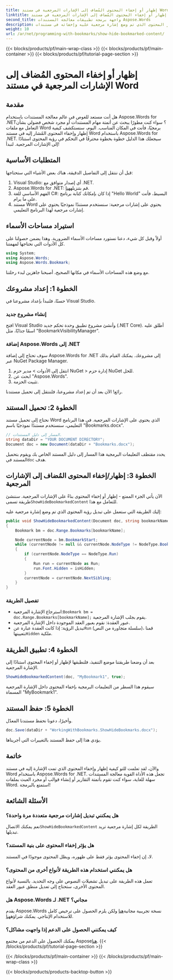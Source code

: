 ```yaml
---
title: إظهار أو إخفاء المحتوى المُضاف إلى الإشارات المرجعية في مستند Word
linktitle: إظهار أو إخفاء المحتوى المُضاف إلى الإشارات المرجعية في مستند Word
second_title: واجهة برمجة تطبيقات معالجة المستندات Aspose.Words
description: تعرف على كيفية إظهار المحتوى الذي تم وضع إشارة مرجعية عليه وإخفائه في مستندات Word باستخدام Aspose.Words for .NET من خلال هذا الدليل المفصل خطوة بخطوة.
weight: 10
url: /ar/net/programming-with-bookmarks/show-hide-bookmarked-content/
---
```


{{< blocks/products/pf/main-wrap-class >}}
{{< blocks/products/pf/main-container >}}
{{< blocks/products/pf/tutorial-page-section >}}

# إظهار أو إخفاء المحتوى المُضاف إلى الإشارات المرجعية في مستند Word

## مقدمة

هل أنت مستعد للغوص في عالم معالجة المستندات باستخدام Aspose.Words for .NET؟ سواء كنت مطورًا يبحث عن أتمتة مهام المستندات أو مجرد شخص فضولي بشأن التعامل مع ملفات Word برمجيًا، فأنت في المكان المناسب. اليوم، سنستكشف كيفية إظهار وإخفاء المحتوى المُشار إليه في مستند Word باستخدام Aspose.Words for .NET. سيجعلك هذا الدليل خطوة بخطوة محترفًا في التحكم في رؤية المحتوى استنادًا إلى الإشارات المرجعية. لنبدأ!

## المتطلبات الأساسية

قبل أن ننتقل إلى التفاصيل الدقيقة، هناك بعض الأشياء التي ستحتاجها:

1. Visual Studio: أي إصدار متوافق مع .NET.
2.  Aspose.Words for .NET: قم بتنزيله[هنا](https://releases.aspose.com/words/net/).
3. الفهم الأساسي للغة C#: إذا كان بإمكانك كتابة برنامج "Hello World" البسيط، فأنت على ما يرام.
4. مستند Word يحتوي على إشارات مرجعية: سنستخدم مستندًا نموذجيًا يحتوي على إشارات مرجعية لهذا البرنامج التعليمي.

## استيراد مساحات الأسماء

أولاً وقبل كل شيء، دعنا نستورد مساحات الأسماء الضرورية. وهذا يضمن حصولنا على كل الأدوات التي نحتاجها لمهمتنا.

```csharp
using System;
using Aspose.Words;
using Aspose.Words.Bookmark;
```

مع وضع هذه المساحات الأسماء في مكانها الصحيح، أصبحنا جاهزين لبدء رحلتنا.

## الخطوة 1: إعداد مشروعك

حسنًا، فلنبدأ بإعداد مشروعنا في Visual Studio.

### إنشاء مشروع جديد

افتح Visual Studio وأنشئ مشروع تطبيق وحدة تحكم جديد (.NET Core). أطلق عليه اسمًا جذابًا، مثل "BookmarkVisibilityManager".

### إضافة Aspose.Words إلى .NET

سوف تحتاج إلى إضافة Aspose.Words for .NET إلى مشروعك. يمكنك القيام بذلك عبر NuGet Package Manager.

1. انتقل إلى الأدوات > مدير حزم NuGet > إدارة حزم NuGet للحل.
2. ابحث عن "Aspose.Words".
3. تثبيت الحزمة.

رائع! الآن بعد أن تم إعداد مشروعنا، فلننتقل إلى تحميل مستندنا.

## الخطوة 2: تحميل المستند

نحتاج إلى تحميل مستند Word الذي يحتوي على الإشارات المرجعية. في هذا البرنامج التعليمي، سنستخدم مستندًا نموذجيًا باسم "Bookmarks.docx".

```csharp
// المسار إلى دليل المستندات.
string dataDir = "YOUR DOCUMENT DIRECTORY";
Document doc = new Document(dataDir + "Bookmarks.docx");
```

 يحدد مقتطف التعليمات البرمجية هذا المسار إلى دليل المستند الخاص بك ويقوم بتحميل المستند في`doc` هدف.

## الخطوة 3: إظهار/إخفاء المحتوى المُضاف إلى الإشارات المرجعية

الآن يأتي الجزء الممتع - إظهار أو إخفاء المحتوى بناءً على الإشارات المرجعية. سننشئ طريقة تسمى`ShowHideBookmarkedContent` للتعامل مع هذا.

إليك الطريقة التي ستعمل على تبديل رؤية المحتوى الذي تم وضع إشارة مرجعية عليه:

```csharp
public void ShowHideBookmarkedContent(Document doc, string bookmarkName, bool isHidden)
{
    Bookmark bm = doc.Range.Bookmarks[bookmarkName];

    Node currentNode = bm.BookmarkStart;
    while (currentNode != null && currentNode.NodeType != NodeType.BookmarkEnd)
    {
        if (currentNode.NodeType == NodeType.Run)
        {
            Run run = currentNode as Run;
            run.Font.Hidden = isHidden;
        }
        currentNode = currentNode.NextSibling;
    }
}
```

### تفصيل الطريقة

-  استرجاع الإشارة المرجعية:`Bookmark bm = doc.Range.Bookmarks[bookmarkName];` يقوم بجلب الإشارة المرجعية.
- عبور العقدة: نقوم بعبور العقد الموجودة داخل الإشارة المرجعية.
-  تبديل الرؤية: إذا كانت العقدة عبارة عن`Run` (سلسلة متجاورة من النص)، قمنا بتعيينها`Hidden` ملكية.

## الخطوة 4: تطبيق الطريقة

بعد أن وضعنا طريقتنا موضع التنفيذ، فلنطبقها لإظهار أو إخفاء المحتوى استنادًا إلى الإشارة المرجعية.

```csharp
ShowHideBookmarkedContent(doc, "MyBookmark1", true);
```

سيقوم هذا السطر من التعليمات البرمجية بإخفاء المحتوى داخل الإشارة المرجعية المسماة "MyBookmark1".

## الخطوة 5: حفظ المستند

وأخيرًا، دعونا نحفظ مستندنا المعدّل.

```csharp
doc.Save(dataDir + "WorkingWithBookmarks.ShowHideBookmarks.docx");
```

يؤدي هذا إلى حفظ المستند بالتغييرات التي أجريناها.

## خاتمة

والآن، لقد تعلمت للتو كيفية إظهار وإخفاء المحتوى الذي تمت الإشارة إليه في مستند Word باستخدام Aspose.Words for .NET. تجعل هذه الأداة القوية معالجة المستندات سهلة للغاية، سواء كنت تقوم بأتمتة التقارير أو إنشاء قوالب أو مجرد العبث بملفات Word. استمتع بالبرمجة!

## الأسئلة الشائعة

### هل يمكنني تبديل إشارات مرجعية متعددة مرة واحدة؟
 نعم يمكنك الاتصال`ShowHideBookmarkedContent` الطريقة لكل إشارة مرجعية تريد تبديلها.

### هل يؤثر إخفاء المحتوى على بنية المستند؟
لا، إن إخفاء المحتوى يؤثر فقط على ظهوره، ويظل المحتوى موجودًا في المستند.

### هل يمكنني استخدام هذه الطريقة لأنواع أخرى من المحتوى؟
تعمل هذه الطريقة على تبديل تشغيلات النصوص على وجه التحديد. بالنسبة لأنواع المحتوى الأخرى، ستحتاج إلى تعديل منطق عبور العقد.

### هل Aspose.Words لـ .NET مجاني؟
 يقدم Aspose.Words نسخة تجريبية مجانية[هنا](https://releases.aspose.com/) ولكن يلزم الحصول على ترخيص كامل للاستخدام الإنتاجي. يمكنك شراؤه[هنا](https://purchase.aspose.com/buy).

### كيف يمكنني الحصول على الدعم إذا واجهت مشاكل؟
 يمكنك الحصول على الدعم من مجتمع Aspose[هنا](https://forum.aspose.com/c/words/8).
{{< /blocks/products/pf/tutorial-page-section >}}

{{< /blocks/products/pf/main-container >}}
{{< /blocks/products/pf/main-wrap-class >}}

{{< blocks/products/products-backtop-button >}}

